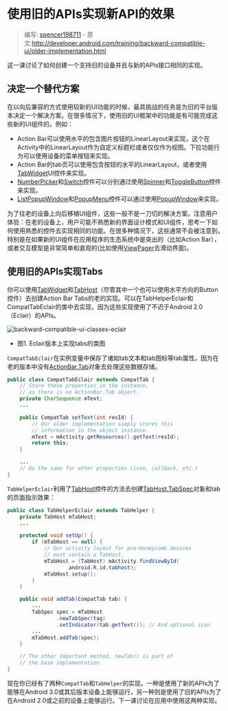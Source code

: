 # 使用旧的APIs实现新API的效果

> 编写: [spencer198711](https://github.com/spencer198711) - 原文:<http://developer.android.com/training/backward-compatible-ui/older-implementation.html>

这一课讨论了如何创建一个支持旧的设备并且与新的APIs接口相同的实现。

## 决定一个替代方案

在以向后兼容的方式使用较新的UI功能的时候，最具挑战的任务是为旧的平台版本决定一个解决方案。在很多情况下，使用旧的UI框架中的功能是有可能完成这些新的UI组件的。例如：

* Action Bar可以使用水平的包含图片按钮的LinearLayout来实现，这个在Activity中的LinearLayout作为自定义标题栏或者仅仅作为视图。下拉功能行为可以使用设备的菜单按钮来实现。
* Action Bar的tab页可以使用包含按钮的水平的LinearLayout，或者使用[TabWidget](http://developer.android.com/reference/android/widget/TabWidget.html)UI控件来实现。
* [NumberPicker](http://developer.android.com/reference/android/widget/NumberPicker.html)和[Switch](http://developer.android.com/reference/android/widget/Switch.html)控件可以分别通过使用[Spinner](http://developer.android.com/reference/android/widget/Spinner.html)和[ToggleButton](http://developer.android.com/reference/android/widget/ToggleButton.html)控件来实现。
* [ListPopupWindow](http://developer.android.com/reference/android/widget/ListPopupWindow.html)和[PopupMenu](http://developer.android.com/reference/android/widget/PopupMenu.html)控件可以通过使用[PopupWindow](http://developer.android.com/reference/android/widget/PopupWindow.html)来实现。

为了往老的设备上向后移植UI组件，这些一般不是一刀切的解决方案。注意用户体验：在老的设备上，用户可能不熟悉新的界面设计模式和UI组件，思考一下如何使用熟悉的控件去实现相同的功能。在很多种情况下，这些通常不会被注意到，特别是在如果新的UI组件在应用程序的生态系统中是突出的（比如Action Bar），或者交互模型是非常简单和直观的(比如使用[ViewPager](http://developer.android.com/reference/android/support/v4/view/ViewPager.html)去滑动界面)。

## 使用旧的APIs实现Tabs

你可以使用[TabWidget](http://developer.android.com/reference/android/widget/TabWidget.html)和[TabHost](http://developer.android.com/reference/android/widget/TabHost.html)（尽管其中一个也可以使用水平方向的Button控件）去创建Action Bar Tabs的老的实现。可以在TabHelperEclair和CompatTabEclair的类中去实现，因为这些实现使用了不迟于Android 2.0（Eclair）的APIs。

![backward-compatible-ui-classes-eclair](backward-compatible-ui-classes-eclair.png)

* 图1. Eclair版本上实现tabs的类图

`CompatTabEclair`在实例变量中保存了诸如tab文本和tab图标等tab属性，因为在老的版本中没有[ActionBar.Tab](http://developer.android.com/reference/android/app/ActionBar.Tab.html)对象去处理这些数据存储。

```java
public class CompatTabEclair extends CompatTab {
    // Store these properties in the instance,
    // as there is no ActionBar.Tab object.
    private CharSequence mText;
    ...

    public CompatTab setText(int resId) {
        // Our older implementation simply stores this
        // information in the object instance.
        mText = mActivity.getResources().getText(resId);
        return this;
    }

    ...
    // Do the same for other properties (icon, callback, etc.)
}
```

`TabHelperEclair`利用了[TabHost](http://developer.android.com/reference/android/widget/TabHost.html)控件的方法去创建[TabHost.TabSpec](http://developer.android.com/reference/android/widget/TabHost.TabSpec.html)对象和tab的页面指示效果：

```java
public class TabHelperEclair extends TabHelper {
    private TabHost mTabHost;
    ...

    protected void setUp() {
        if (mTabHost == null) {
            // Our activity layout for pre-Honeycomb devices
            // must contain a TabHost.
            mTabHost = (TabHost) mActivity.findViewById(
                    android.R.id.tabhost);
            mTabHost.setup();
        }
    }

    public void addTab(CompatTab tab) {
        ...
        TabSpec spec = mTabHost
                .newTabSpec(tag)
                .setIndicator(tab.getText()); // And optional icon
        ...
        mTabHost.addTab(spec);
    }

    // The other important method, newTab() is part of
    // the base implementation.
}
```

现在你已经有了两种`CompatTab`和`TabHelper`的实现，一种是使用了新的APIs为了能够在Android 3.0或其后版本设备上能够运行，另一种则是使用了旧的APIs为了在Android 2.0或之前的设备上能够运行。下一课讨论在应用中使用这两种实现。
